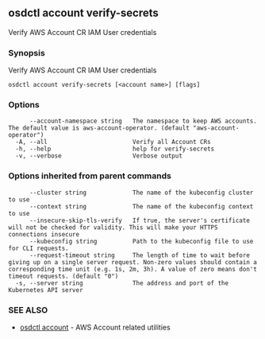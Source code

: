 ## osdctl account verify-secrets

Verify AWS Account CR IAM User credentials

### Synopsis

Verify AWS Account CR IAM User credentials

```
osdctl account verify-secrets [<account name>] [flags]
```

### Options

```
      --account-namespace string   The namespace to keep AWS accounts. The default value is aws-account-operator. (default "aws-account-operator")
  -A, --all                        Verify all Account CRs
  -h, --help                       help for verify-secrets
  -v, --verbose                    Verbose output
```

### Options inherited from parent commands

```
      --cluster string             The name of the kubeconfig cluster to use
      --context string             The name of the kubeconfig context to use
      --insecure-skip-tls-verify   If true, the server's certificate will not be checked for validity. This will make your HTTPS connections insecure
      --kubeconfig string          Path to the kubeconfig file to use for CLI requests.
      --request-timeout string     The length of time to wait before giving up on a single server request. Non-zero values should contain a corresponding time unit (e.g. 1s, 2m, 3h). A value of zero means don't timeout requests. (default "0")
  -s, --server string              The address and port of the Kubernetes API server
```

### SEE ALSO

* [osdctl account](osdctl_account.md)	 - AWS Account related utilities

